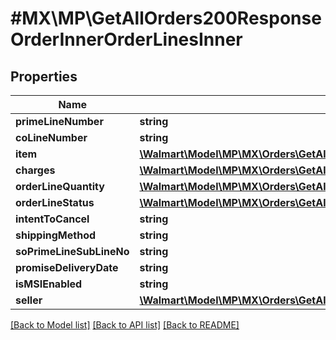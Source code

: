 # #MX\MP\GetAllOrders200ResponseOrderInnerOrderLinesInner

## Properties

Name | Type | Description | Notes
------------ | ------------- | ------------- | -------------
**primeLineNumber** | **string** |  | [optional]
**coLineNumber** | **string** |  | [optional]
**item** | [**\Walmart\Model\MP\MX\Orders\GetAllOrders200ResponseOrderInnerOrderLinesInnerItem**](GetAllOrders200ResponseOrderInnerOrderLinesInnerItem.md) |  | [optional]
**charges** | [**\Walmart\Model\MP\MX\Orders\GetAllOrders200ResponseOrderInnerOrderLinesInnerChargesInner[]**](GetAllOrders200ResponseOrderInnerOrderLinesInnerChargesInner.md) |  | [optional]
**orderLineQuantity** | [**\Walmart\Model\MP\MX\Orders\GetAllOrders200ResponseOrderInnerOrderLinesInnerOrderLineQuantity**](GetAllOrders200ResponseOrderInnerOrderLinesInnerOrderLineQuantity.md) |  | [optional]
**orderLineStatus** | [**\Walmart\Model\MP\MX\Orders\GetAllOrders200ResponseOrderInnerOrderLinesInnerOrderLineStatusInner[]**](GetAllOrders200ResponseOrderInnerOrderLinesInnerOrderLineStatusInner.md) |  | [optional]
**intentToCancel** | **string** |  | [optional]
**shippingMethod** | **string** |  | [optional]
**soPrimeLineSubLineNo** | **string** |  | [optional]
**promiseDeliveryDate** | **string** |  | [optional]
**isMSIEnabled** | **string** |  | [optional]
**seller** | [**\Walmart\Model\MP\MX\Orders\GetAllOrders200ResponseOrderInnerOrderLinesInnerSeller**](GetAllOrders200ResponseOrderInnerOrderLinesInnerSeller.md) |  | [optional]


[[Back to Model list]](../) [[Back to API list]](../../Api/MX/MP) [[Back to README]](../../README.md)
